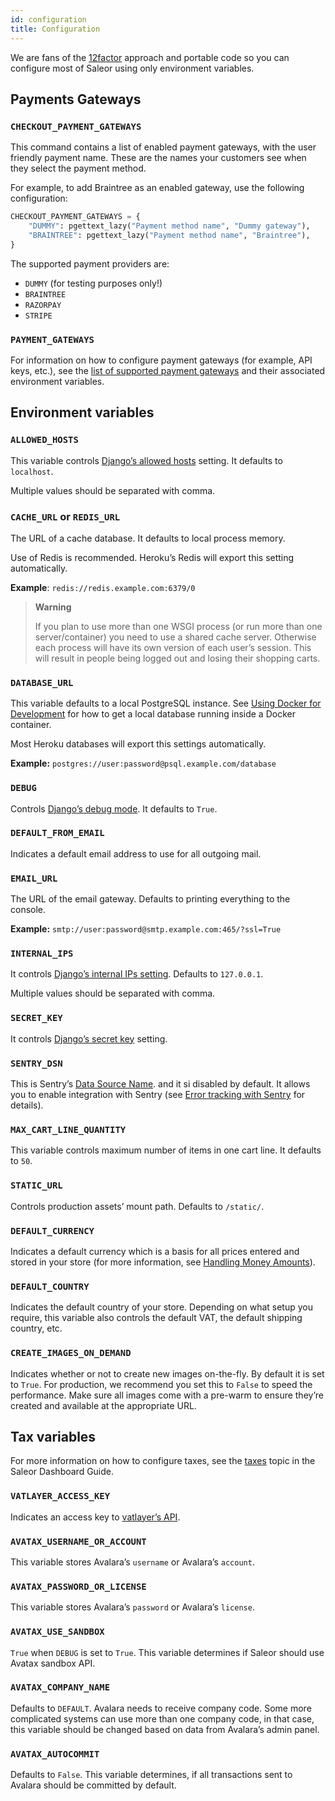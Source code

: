 ```yaml
---
id: configuration
title: Configuration
---
```


We are fans of the [12factor](https://12factor.net/) approach and portable code so you can configure most of Saleor using only environment variables.


## Payments Gateways

### `CHECKOUT_PAYMENT_GATEWAYS`

This command contains a list of enabled payment gateways, with the user friendly payment name. These are the names your customers see when they select the payment method.

For example, to add Braintree as an enabled gateway, use the following configuration:

```python
CHECKOUT_PAYMENT_GATEWAYS = {
    "DUMMY": pgettext_lazy("Payment method name", "Dummy gateway"),
    "BRAINTREE": pgettext_lazy("Payment method name", "Braintree"),
}
```

The supported payment providers are:

- `DUMMY` (for testing purposes only!)
- `BRAINTREE`
- `RAZORPAY`
- `STRIPE`


### `PAYMENT_GATEWAYS`

For information on how to configure payment gateways (for example, API keys, etc.), see the [list of supported payment gateways](payment-gateways/intro.md) and their associated environment variables.


## Environment variables

### `ALLOWED_HOSTS`

This variable controls [Django’s allowed hosts](https://docs.djangoproject.com/en/2.1/ref/settings/#s-allowed-hosts) setting. It defaults to `localhost`.

Multiple values should be separated with comma.


### `CACHE_URL` or `REDIS_URL`

The URL of a cache database. It defaults to local process memory.

Use of Redis is recommended. Heroku’s Redis will export this setting automatically.

**Example**: `redis://redis.example.com:6379/0`

> **Warning**
>
> If you plan to use more than one WSGI process (or run more than one server/container) you need to use a shared cache server. Otherwise each process will have its own version of each user’s session. This will result in people being logged out and losing their shopping carts.


### `DATABASE_URL`

This variable defaults to a local PostgreSQL instance. See [Using Docker for Development](customization/docker.md) for how to get a local database running inside a Docker container.

Most Heroku databases will export this settings automatically.

**Example:** `postgres://user:password@psql.example.com/database`


### `DEBUG`

Controls [Django’s debug mode](https://docs.djangoproject.com/en/2.1/ref/settings/#s-debug). It defaults to `True`.


### `DEFAULT_FROM_EMAIL`

Indicates a default email address to use for all outgoing mail.


### `EMAIL_URL`

The URL of the email gateway. Defaults to printing everything to the console.

**Example:** `smtp://user:password@smtp.example.com:465/?ssl=True`


### `INTERNAL_IPS`

It controls [Django’s internal IPs setting](https://docs.djangoproject.com/en/2.1/ref/settings/#s-internal-ips). Defaults to `127.0.0.1`.

Multiple values should be separated with comma.


### `SECRET_KEY`

It controls [Django’s secret key](https://docs.djangoproject.com/en/2.1/ref/settings/#s-secret-key) setting.


### `SENTRY_DSN`

This is Sentry’s [Data Source Name](https://docs.sentry.io/error-reporting/configuration/?platform=python#dsn). and it si disabled by default. It allows you to enable integration with Sentry (see [Error tracking with Sentry](integrations/sentry.md) for details).


### `MAX_CART_LINE_QUANTITY`

This variable controls maximum number of items in one cart line. It defaults to `50`.


### `STATIC_URL`

Controls production assets’ mount path. Defaults to `/static/`.


### `DEFAULT_CURRENCY`

Indicates a default currency which is a basis for all prices entered and stored in your store (for more information, see [Handling Money Amounts](architecture/money.md)).


### `DEFAULT_COUNTRY`

Indicates the default country of your store. Depending on what setup you require, this variable also controls the default VAT, the default shipping country, etc.


### `CREATE_IMAGES_ON_DEMAND`

Indicates whether or not to create new images on-the-fly. By default it is set to `True`. 
For production, we recommend you set this to `False` to speed the performance. 
Make sure all images come with a pre-warm to ensure they’re created and available at the appropriate URL.


## Tax variables

For more information on how to configure taxes, see the [taxes](dashboard-config#taxes-1) topic in the Saleor Dashboard Guide.


### `VATLAYER_ACCESS_KEY`

Indicates an access key to [vatlayer’s API](https://vatlayer.com/).


### `AVATAX_USERNAME_OR_ACCOUNT`

This variable stores Avalara’s `username` or Avalara’s `account`.


### `AVATAX_PASSWORD_OR_LICENSE`

This variable stores Avalara’s `password` or Avalara’s `license`.


### `AVATAX_USE_SANDBOX`

`True` when `DEBUG` is set to `True`. This variable determines if Saleor should use Avatax sandbox API.


### `AVATAX_COMPANY_NAME`

Defaults to `DEFAULT`. Avalara needs to receive company code. Some more complicated systems can use more than one company code, in that case, this variable should be changed based on data from Avalara’s admin panel.


### `AVATAX_AUTOCOMMIT`

Defaults to `False`. This variable determines, if all transactions sent to Avalara should be committed by default.